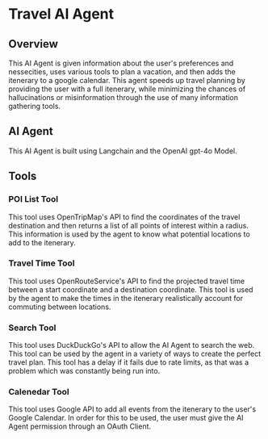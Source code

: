 # Travel AI Agent
## Overview
This AI Agent is given information about the user's preferences and nessecities, uses various tools to plan a vacation, and then adds the itenerary to a google calendar. This agent speeds up travel planning by providing the user with a full itenerary, while minimizing the chances of hallucinations or misinformation through the use of many information gathering tools. 

## AI Agent
This AI Agent is built using Langchain and the OpenAI gpt-4o Model. 

## Tools
### POI List Tool
This tool uses OpenTripMap's API to find the coordinates of the travel destination and then returns a list of all points of interest within a radius. This information is used by the agent to know what potential locations to add to the itenerary.
### Travel Time Tool
This tool uses OpenRouteService's API to find the projected travel time between a start coordinate and a destination coordinate. This tool is used by the agent to make the times in the itenerary realistically account for commuting between locations.
### Search Tool
This tool uses DuckDuckGo's API to allow the AI Agent to search the web. This tool can be used by the agent in a variety of ways to create the perfect travel plan. This tool has a delay if it fails due to rate limits, as that was a problem which was constantly being run into.
### Calenedar Tool
This tool uses Google API to add all events from the itenerary to the user's Google Calendar. In order for this to be used, the user must give the AI Agent permission through an OAuth Client.
